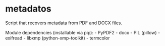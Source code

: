 # metadatos
Script that recovers metadata from PDF and DOCX files. 

Module dependencies (installable via pip): 
	- PyPDF2
	- docx
	- PIL (pillow)
	- exifread
	- libxmp (python-xmp-toolkit)
	- termcolor
